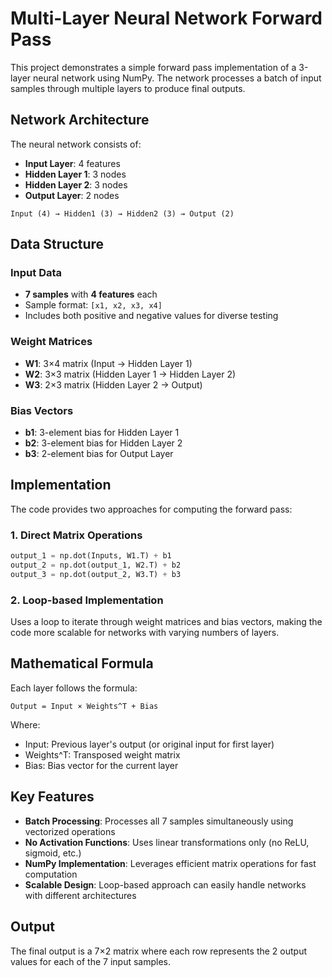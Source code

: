 # Multi-Layer Neural Network Forward Pass

This project demonstrates a simple forward pass implementation of a 3-layer neural network using NumPy. The network processes a batch of input samples through multiple layers to produce final outputs.

## Network Architecture

The neural network consists of:
- **Input Layer**: 4 features
- **Hidden Layer 1**: 3 nodes
- **Hidden Layer 2**: 3 nodes
- **Output Layer**: 2 nodes

```
Input (4) → Hidden1 (3) → Hidden2 (3) → Output (2)
```

## Data Structure

### Input Data
- **7 samples** with **4 features** each
- Sample format: `[x1, x2, x3, x4]`
- Includes both positive and negative values for diverse testing

### Weight Matrices
- **W1**: 3×4 matrix (Input → Hidden Layer 1)
- **W2**: 3×3 matrix (Hidden Layer 1 → Hidden Layer 2)
- **W3**: 2×3 matrix (Hidden Layer 2 → Output)

### Bias Vectors
- **b1**: 3-element bias for Hidden Layer 1
- **b2**: 3-element bias for Hidden Layer 2
- **b3**: 2-element bias for Output Layer

## Implementation

The code provides two approaches for computing the forward pass:

### 1. Direct Matrix Operations
```python
output_1 = np.dot(Inputs, W1.T) + b1
output_2 = np.dot(output_1, W2.T) + b2
output_3 = np.dot(output_2, W3.T) + b3
```

### 2. Loop-based Implementation
Uses a loop to iterate through weight matrices and bias vectors, making the code more scalable for networks with varying numbers of layers.

## Mathematical Formula

Each layer follows the formula:
```
Output = Input × Weights^T + Bias
```

Where:
- Input: Previous layer's output (or original input for first layer)
- Weights^T: Transposed weight matrix
- Bias: Bias vector for the current layer

## Key Features

- **Batch Processing**: Processes all 7 samples simultaneously using vectorized operations
- **No Activation Functions**: Uses linear transformations only (no ReLU, sigmoid, etc.)
- **NumPy Implementation**: Leverages efficient matrix operations for fast computation
- **Scalable Design**: Loop-based approach can easily handle networks with different architectures

## Output

The final output is a 7×2 matrix where each row represents the 2 output values for each of the 7 input samples.